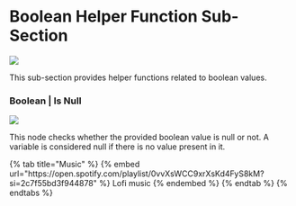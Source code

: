 # Boolean Helper Function Sub-Section

![](../../.gitbook/assets/helper-boolean.gif)

This sub-section provides helper functions related to boolean values.

### Boolean | Is Null

![](../../.gitbook/assets/boolean-isnull.png)

This node checks whether the provided boolean value is null or not. A variable is considered null if there is no value present in it.


<div class="container">
  {% tab title="Music" %}
  {% embed url="https://open.spotify.com/playlist/0vvXsWCC9xrXsKd4FyS8kM?si=2c7f55bd3f944878" %}
  Lofi music
  {% endembed %}
  {% endtab %}
  {% endtabs %}
</div>